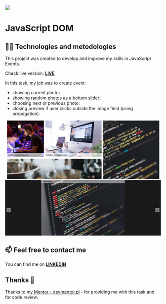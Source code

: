 ![](./assets/applab-banner.png)

# JavaScript DOM

## :technologist: Technologies and metodologies

This project was created to develop and improve my skills in JavaScript Events.

Check live version: **[LIVE]()**

In this task, my job was to create event:

- showing current photo;
- showing random photos as a bottom slider;
- choosing next or previous photo;
- closing preview if user clicks outside the image field (using propagation).

![](./assets/img/Screenshot_1.png)
![](./assets/img/Screenshot_2.png)

## :mailbox: Feel free to contact me

You can find me on **[LINKEDIN](https://www.linkedin.com/in/rafa%C5%82-kazik-924b8710a/)**

## Thanks :handshake:

Thanks to my [Mentor - devmentor.pl](https://www.devmentor.pl) - for providing me with this task and for code review.
